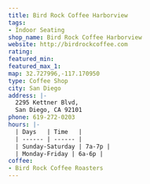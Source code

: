 ```yaml
---
title: Bird Rock Coffee Harborview
tags:
- Indoor Seating
shop_name: Bird Rock Coffee Harborview
website: http://birdrockcoffee.com
rating: 
featured_min: 
featured_max_1: 
map: 32.727996,-117.170950
type: Coffee Shop
city: San Diego
address: |-
  2295 Kettner Blvd,
  San Diego, CA 92101
phone: 619-272-0203
hours: |-
  | Days   | Time   |
  | ------ | ------ |
  | Sunday-Saturday | 7a-7p |
  | Monday-Friday | 6a-6p |
coffee:
- Bird Rock Coffee Roasters
---
```


